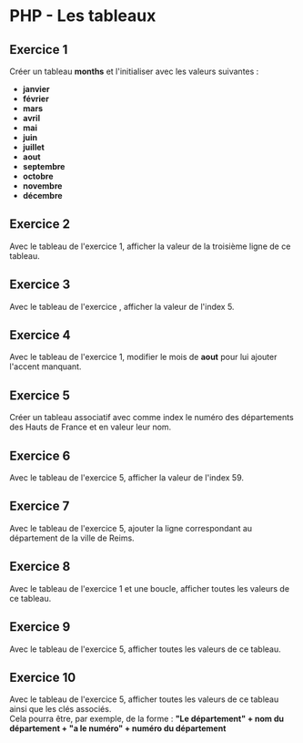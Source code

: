 ﻿# PHP - Les tableaux
## Exercice 1
Créer un tableau **months** et l'initialiser avec les valeurs suivantes :
- **janvier**
- **février**
- **mars**
- **avril**
- **mai**
- **juin**
- **juillet**
- **aout**
- **septembre**
- **octobre**
- **novembre**
- **décembre**

## Exercice 2
Avec le tableau de l'exercice 1, afficher la valeur de la troisième ligne de ce tableau.

## Exercice 3
Avec le tableau de l'exercice , afficher la valeur de l'index 5.

## Exercice 4
Avec le tableau de l'exercice 1, modifier le mois de **aout** pour lui ajouter l'accent manquant.

## Exercice 5
Créer un tableau associatif avec comme index le numéro des départements des Hauts de France et en valeur leur nom.

## Exercice 6
Avec le tableau de l'exercice 5, afficher la valeur de l'index 59.

## Exercice 7
Avec le tableau de l'exercice 5, ajouter la ligne correspondant au département de la ville de Reims.

## Exercice 8
Avec le tableau de l'exercice 1 et une boucle, afficher toutes les valeurs de ce tableau.

## Exercice 9
Avec le tableau de l'exercice 5, afficher toutes les valeurs de ce tableau.

## Exercice 10
Avec le tableau de l'exercice 5, afficher toutes les valeurs de ce tableau ainsi que les clés associés.  
Cela pourra être, par exemple, de la forme : **"Le département" + nom du département + "a le numéro" + numéro du département**


